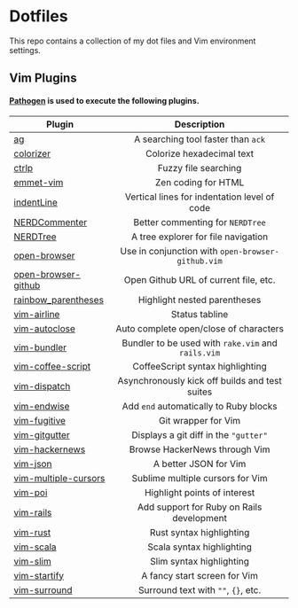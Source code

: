 Dotfiles
========

This repo contains a collection of my dot files and Vim environment settings.

## Vim Plugins

#### [Pathogen](https://github.com/tpope/vim-pathogen) is used to execute the following plugins.

| Plugin                                                                        | Description                                        |
| ----------------------------------------------------------------------------- |:--------------------------------------------------:|
| [ag](https://github.com/rking/ag.vim)                                         | A searching tool faster than `ack`                 |
| [colorizer](https://github.com/lilydjwg/colorizer)                            | Colorize hexadecimal text                          |
| [ctrlp](https://github.com/kien/ctrlp.vim)                                    | Fuzzy file searching                               |
| [emmet-vim](https://github.com/mattn/emmet-vim)                               | Zen coding for HTML                                |
| [indentLine](https://github.com/Yggdroot/indentLine)                          | Vertical lines for indentation level of code       |
| [NERDCommenter](https://github.com/scrooloose/nerdcommenter)                  | Better commenting for `NERDTree`                   |
| [NERDTree](https://github.com/scrooloose/nerdtree)                            | A tree explorer for file navigation                |
| [open-browser](https://github.com/tyru/open-browser.vim)                      | Use in conjunction with `open-browser-github.vim`  |
| [open-browser-github](https://github.com/tyru/open-browser-github.vim)        | Open Github URL of current file, etc.              |
| [rainbow_parentheses](https://github.com/kien/rainbow_parentheses.vim)        | Highlight nested parentheses                       |
| [vim-airline](https://github.com/bling/vim-airline)                           | Status tabline                                     |
| [vim-autoclose](https://github.com/Townk/vim-autoclose.git)                   | Auto complete open/close of characters             |
| [vim-bundler](https://github.com/tpope/vim-bundler)                           | Bundler to be used with `rake.vim` and `rails.vim` |
| [vim-coffee-script](https://github.com/kchmck/vim-coffee-script)              | CoffeeScript syntax highlighting                   |
| [vim-dispatch](https://github.com/tpope/vim-dispatch)                         | Asynchronously kick off builds and test suites     |
| [vim-endwise](https://github.com/tpope/vim-endwise)                           | Add `end` automatically to Ruby blocks             |
| [vim-fugitive](https://github.com/tpope/vim-fugitive)                         | Git wrapper for Vim                                |
| [vim-gitgutter](https://github.com/airblade/vim-gitgutter)                    | Displays a git diff in the `"gutter"`              |
| [vim-hackernews](https://github.com/ryanss/vim-hackernews)                    | Browse HackerNews through Vim                      |
| [vim-json](https://github.com/elzr/vim-json)                                  | A better JSON for Vim                              |
| [vim-multiple-cursors](https://github.com/terryma/vim-multiple-cursors)       | Sublime multiple cursors for Vim                   |
| [vim-poi](https://github.com/DanBradbury/vim-poi)                             | Highlight points of interest                       |
| [vim-rails](https://github.com/tpope/vim-rails)                               | Add support for Ruby on Rails development          |
| [vim-rust](https://github.com/rust-lang/rust.vim)                             | Rust syntax highlighting                           |
| [vim-scala](https://github.com/derekwyatt/vim-scala)                          | Scala syntax highlighting                          |
| [vim-slim](https://github.com/slim-template/vim-slim)                         | Slim syntax highlighting                           |
| [vim-startify](https://github.com/mhinz/vim-startify)                         | A fancy start screen for Vim                       |
| [vim-surround](https://github.com/tpope/vim-surround)                         | Surround text with `""`, `{}`, etc.                |
